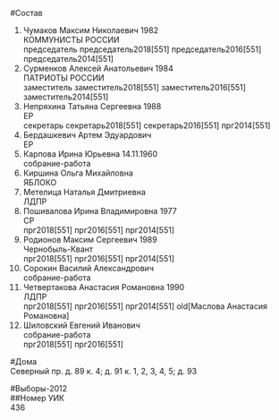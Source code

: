 #Состав  
1. Чумаков Максим Николаевич 1982  
    КОММУНИСТЫ РОССИИ  
    председатель председатель2018[551] председатель2016[551] председатель2014[551]  
2. Сурменков Алексей Анатольевич 1984  
    ПАТРИОТЫ РОССИИ  
    заместитель заместитель2018[551] заместитель2016[551] заместитель2014[551]  
3. Непряхина Татьяна Сергеевна 1988  
    ЕР  
    секретарь секретарь2018[551] секретарь2016[551] прг2014[551]  
4. Бердашкевич Артем Эдуардович  
    ЕР  
5. Карпова Ирина Юрьевна 14.11.1960  
    собрание-работа  
6. Киршина Ольга Михайловна  
    ЯБЛОКО  
7. Метелица Наталья Дмитриевна  
    ЛДПР  
8. Пошивалова Ирина Владимировна 1977  
    СР  
    прг2018[551] прг2016[551] прг2014[551]  
9. Родионов Максим Сергеевич 1989  
    Чернобыль-Квант  
    прг2018[551] прг2016[551] прг2014[551]  
10. Сорокин Василий Александрович  
    собрание-работа  
11. Четвертакова Анастасия Романовна 1990  
    ЛДПР  
    прг2018[551] прг2016[551] прг2014[551] old[Маслова Анастасия Романовна]  
12. Шиловский Евгений Иванович  
    собрание-работа  
    прг2018[551] прг2016[551]  
  
#Дома  
Северный пр. д. 89 к. 4; д. 91 к. 1, 2, 3, 4, 5; д. 93  
  
#Выборы-2012  
##Номер УИК  
436  
